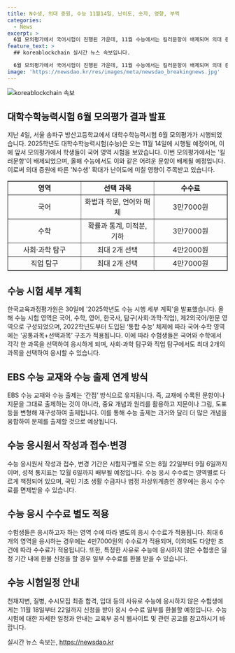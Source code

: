 ```yaml
---
title: N수생, 의대 증원, 수능 11월14일, 난이도, 숫자, 영향, 부쩍
categories:
  - News
excerpt: >
  6월 모의평가에서 국어시험이 진행된 가운데, 11월 수능에서는 킬러문항이 배제되며 의대 증원에 따른 N수생 확대에 주목. 세부 계획 발표와 동일한 영역 구조로 국어·수학 영역은 공통과목+선택과목 구조를 적용하고, 영어와 한국사, 제2외국어/한문 영역은 절대 평가. 수능 응시원서 작성과 접수·변경은 8월 22일부터 9월 6일까지 가능하며, 성적 통지표는 12월 6일까지 배부된다. 
feature_text: >
  ## koreablockchain 실시간 뉴스 속보입니다.

  6월 모의평가에서 국어시험이 진행된 가운데, 11월 수능에서는 킬러문항이 배제되며 의대 증원에 따른 N수생 확대에 주목. 세부 계획 발표와 동일한 영역 구조로 국어·수학 영역은 공통과목+선택과목 구조를 적용하고, 영어와 한국사, 제2외국어/한문 영역은 절대 평가. 수능 응시원서 작성과 접수·변경은 8월 22일부터 9월 6일까지 가능하며, 성적 통지표는 12월 6일까지 배부된다. 
image: 'https://newsdao.kr/res/images/meta/newsdao_breakingnews.jpg'
---
```


<p><img src="https://newsdao.kr/res/images/meta/newsdao_breakingnews.jpg" alt="koreablockchain 속보" /></p>

<h2 data-ke-size="size26">대학수학능력시험 6월 모의평가 결과 발표</h2>

<p data-ke-size="size16">지난 4일, 서울 송파구 방산고등학교에서 대학수학능력시험 6월 모의평가가 시행되었습니다. 2025학년도 대학수학능력시험(수능)은 오는 11월 14일에 시행될 예정이며, 이에 앞서 모의평가에서 학생들이 국어 영역 시험을 보았습니다. 이번 모의평가에서는 '킬러문항'이 배제되었으며, 올해 수능에서도 이와 같은 어려운 문항이 배제될 예정입니다. 이로써 의대 증원에 따른 'N수생' 확대가 난이도에 미칠 영향이 주목받고 있습니다.</p>

<table style="width: 100%;" border="1">
<tbody>
<tr>
<td style="width: 33.3333%; text-align: center; height: 17px;"><b>영역</b></td>
<td style="width: 33.3333%; text-align: center; height: 17px;"><b>선택 과목</b></td>
<td style="width: 33.3333%; text-align: center; height: 17px;"><b>수수료</b></td>
</tr>
<tr>
<td style="width: 33.3333%; text-align: center; height: 17px;">국어</td>
<td style="width: 33.3333%; text-align: center; height: 17px;">화법과 작문, 언어와 매체</td>
<td style="width: 33.3333%; text-align: center; height: 17px;">3만7000원</td>
</tr>
<tr>
<td style="width: 33.3333%; text-align: center; height: 17px;">수학</td>
<td style="width: 33.3333%; text-align: center; height: 17px;">확률과 통계, 미적분, 기하</td>
<td style="width: 33.3333%; text-align: center; height: 17px;">3만7000원</td>
</tr>
<tr>
<td style="width: 33.3333%; text-align: center; height: 17px;">사회·과학 탐구</td>
<td style="width: 33.3333%; text-align: center; height: 17px;">최대 2개 선택</td>
<td style="width: 33.3333%; text-align: center; height: 17px;">4만2000원</td>
</tr>
<tr>
<td style="width: 33.3333%; text-align: center; height: 17px;">직업 탐구</td>
<td style="width: 33.3333%; text-align: center; height: 17px;">최대 2개 선택</td>
<td style="width: 33.3333%; text-align: center; height: 17px;">4만7000원</td>
</tr>
</tbody>
</table>

<h2 data-ke-size="size26">수능 시험 세부 계획</h2>

<p data-ke-size="size16">한국교육과정평가원은 30일에 '2025학년도 수능 시행 세부 계획'을 발표했습니다. 올해 수능 시험 영역은 국어, 수학, 영어, 한국사, 탐구(사회·과학·직업), 제2외국어/한문 영역으로 구성되었으며, 2022학년도부터 도입된 ‘통합 수능’ 체제에 따라 국어·수학 영역에는 ‘공통과목+선택과목’ 구조가 적용됩니다. 이에 따라 수험생들은 국어와 수학에서 각각 한 과목을 선택하여 응시하게 되며, 사회·과학 탐구와 직업 탐구에서도 최대 2개의 과목을 선택하여 응시할 수 있습니다.</p>

<h2 data-ke-size="size26">EBS 수능 교재와 수능 출제 연계 방식</h2>

<p data-ke-size="size16">EBS 수능 교재와 수능 출제는 ‘간접’ 방식으로 유지됩니다. 즉, 교재에 수록된 문항이나 지문을 그대로 출제하는 것이 아니라, 중요 개념과 원리를 활용하고 지문이나 그림, 도표 등을 변형해 재구성하여 출제됩니다. 이를 통해 수능 출제는 과거와 달리 더 많은 개념을 융합하여 문제를 출제할 것으로 예상됩니다.</p>

<h2 data-ke-size="size26">수능 응시원서 작성과 접수·변경</h2>

<p data-ke-size="size16">수능 응시원서 작성과 접수, 변경 기간은 시험지구별로 오는 8월 22일부터 9월 6일까지이며, 성적 통지표는 12월 6일까지 배부될 예정입니다. 수능 응시 수수료는 영역별로 다르게 책정되어 있으며, 국민 기초 생활 수급자나 법정 차상위계층인 경우에는 응시 수수료를 면제받을 수 있습니다.</p>

<h2 data-ke-size="size26">수능 응시 수수료 별도 적용</h2>

<p data-ke-size="size16">수험생들은 응시하고자 하는 영역 수에 따라 별도의 응시 수수료가 적용됩니다. 최대 6개의 영역을 응시하는 경우에는 4만7000원의 수수료가 적용되며, 이외에도 다양한 조건에 따라 수수료가 적용됩니다. 또한, 특정한 사유로 수능에 응시하지 않은 수험생은 일정 기간 내에 환불 신청을 할 경우 일부 수수료를 환불 받을 수 있습니다.</p>

<h2 data-ke-size="size26">수능 시험일정 안내</h2>

<p data-ke-size="size16">천재지변, 질병, 수시모집 최종 합격, 입대 등의 사유로 수능에 응시하지 않은 수험생에게는 11월 18일부터 22일까지 신청을 받아 응시 수수료 일부를 환불할 예정입니다. 수능 시험에 대한 자세한 일정과 안내는 교육부 공식 웹사이트 및 관련 공고를 참고하시기 바랍니다.</p>
실시간 뉴스 속보는, <a href="https://newsdao.kr" rel="dofollow">https://newsdao.kr</a>


